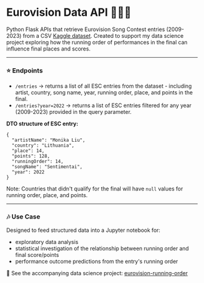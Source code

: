 # Eurovision Data API 🪩🕺🏼

Python Flask APIs that retrieve Eurovision Song Contest entries (2009-2023) from a CSV [Kaggle dataset](https://www.kaggle.com/datasets/diamondsnake/eurovision-song-contest-data). Created to support my data science project exploring how the running order of performances in the final can influence final places and scores.

---

### ⭐️ Endpoints

- `/entries` → returns a list of all ESC entries from the dataset - including  artist, country, song name, year, running order, place, and points in the final.
- `/entries?year=2022` → returns a list of ESC entries filtered for any year (2009-2023) provided in the query parameter.

**DTO structure of ESC entry:** 

```  
{
  "artistName": "Monika Liu",
  "country": "Lithuania",
  "place": 14,
  "points": 128,
  "runningOrder": 14,
  "songName": "Sentimentai",
  "year": 2022
}
```
Note: Countries that didn't qualify for the final will have `null` values for running order, place, and points.

---

### 🎶 Use Case

Designed to feed structured data into a Jupyter notebook for:
* exploratory data analysis
* statistical investigation of the relationship between running order and final score/points
* performance outcome predictions from the entry's running order

🔗 See the accompanying data science project: [eurovision-running-order](https://github.com/migleambr/eurovision-running-order?tab=readme-ov-file)